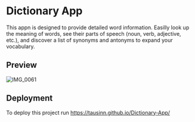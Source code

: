 
# Dictionary App
This appn is designed to provide detailed word information. Easilly look up the meaning of words, see their parts of speech (noun, verb, adjective, etc.), and discover a list of synonyms and antonyms to expand your vocabulary.



## Preview
![IMG_0061](https://github.com/user-attachments/assets/dc536b2d-7bed-4496-adb4-a709ead91f2e)

## Deployment

To deploy this project run
https://tausinn.github.io/Dictionary-App/
